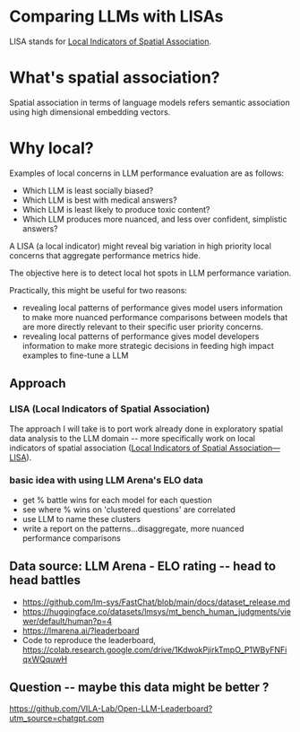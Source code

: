 # Comparing LLMs with LISAs

LISA stands for [Local Indicators of Spatial Association](https://onlinelibrary.wiley.com/doi/10.1111/j.1538-4632.1995.tb00338.x).

# What's spatial association?

Spatial association in terms of language models refers semantic association
using high dimensional embedding vectors.

# Why local?

Examples of local concerns in LLM performance evaluation are as follows:

-   Which LLM is least socially biased?
-   Which LLM is best with medical answers?
-   Which LLM is least likely to produce toxic content?
-   Which LLM produces more nuanced, and less over confident, simplistic answers?

A LISA (a local indicator) might reveal big variation in high priority local concerns that aggregate performance metrics hide.

The objective here is to detect local hot spots in LLM performance variation.

Practically, this might be useful for two reasons:

-   revealing local patterns of performance gives model users information to make more nuanced performance comparisons between models that are more directly relevant to their specific user priority concerns.
-   revealing local patterns of performance gives model developers information to make more strategic decisions in feeding high impact examples to fine-tune a LLM

## Approach

### LISA (Local Indicators of Spatial Association)

The approach I will take is to port work already done in exploratory spatial
data analysis to the LLM domain -- more specifically work on local indicators
of spatial association ([Local Indicators of Spatial Association—LISA](https://onlinelibrary.wiley.com/doi/10.1111/j.1538-4632.1995.tb00338.x)).

### basic idea with using LLM Arena's ELO data

-   get % battle wins for each model for each question
-   see where % wins on 'clustered questions' are correlated
-   use LLM to name these clusters
-   write a report on the patterns...disaggregate, more nuanced performance comparisons

## Data source: LLM Arena - ELO rating -- head to head battles

-   https://github.com/lm-sys/FastChat/blob/main/docs/dataset_release.md
-   https://huggingface.co/datasets/lmsys/mt_bench_human_judgments/viewer/default/human?p=4
-   https://lmarena.ai/?leaderboard
-   Code to reproduce the leaderboard, https://colab.research.google.com/drive/1KdwokPjirkTmpO_P1WByFNFiqxWQquwH

## Question -- maybe this data might be better ?

https://github.com/VILA-Lab/Open-LLM-Leaderboard?utm_source=chatgpt.com

